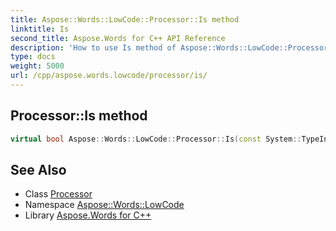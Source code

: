 ```yaml
---
title: Aspose::Words::LowCode::Processor::Is method
linktitle: Is
second_title: Aspose.Words for C++ API Reference
description: 'How to use Is method of Aspose::Words::LowCode::Processor class in C++.'
type: docs
weight: 5000
url: /cpp/aspose.words.lowcode/processor/is/
---
```

## Processor::Is method




```cpp
virtual bool Aspose::Words::LowCode::Processor::Is(const System::TypeInfo &target) const override
```

## See Also

* Class [Processor](../)
* Namespace [Aspose::Words::LowCode](../../)
* Library [Aspose.Words for C++](../../../)
